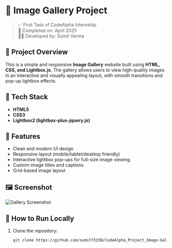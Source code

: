 # 🌟 Image Gallery Project

> ✅ First Task of CodeAlpha Internship  
> 📅 Completed on: April 2025  
> 🧑‍💻 Developed by: Sumit Verma  

## 📸 Project Overview

This is a simple and responsive **Image Gallery** website built using **HTML, CSS, and Lightbox.js**. The gallery allows users to view high-quality images in an interactive and visually appealing layout, with smooth transitions and pop-up lightbox effects.

## 🧱 Tech Stack

- **HTML5**
- **CSS3**
- **Lightbox2 (lightbox-plus-jquery.js)**

## 🎯 Features

- Clean and modern UI design
- Responsive layout (mobile/tablet/desktop friendly)
- Interactive lightbox pop-ups for full-size image viewing
- Custom image titles and captions
- Grid-based image layout

## 🖼️ Screenshot

![Gallery Screenshot](images/screen.jpg)

## 🚀 How to Run Locally

1. Clone the repository:
   ```bash
   git clone https://github.com/sumit73150/CodeAlpha_Project_Image-Gallery.git
